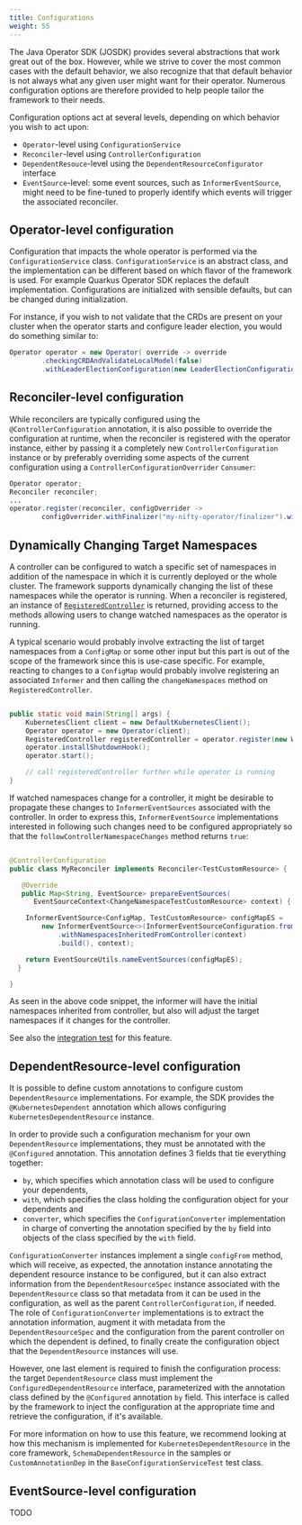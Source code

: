 ```yaml
---
title: Configurations
weight: 55
---
```


The Java Operator SDK (JOSDK) provides several abstractions that work great out of the 
box. However, while we strive to cover the most common cases with the default behavior, we also 
recognize that that default behavior is not always what any given user might want for their 
operator. Numerous configuration options are therefore provided to help people tailor the 
framework to their needs.

Configuration options act at several levels, depending on which behavior you wish to act upon:
- `Operator`-level using `ConfigurationService`
- `Reconciler`-level using `ControllerConfiguration`
- `DependentResouce`-level using the `DependentResourceConfigurator` interface
- `EventSource`-level: some event sources, such as `InformerEventSource`, might need to be 
  fine-tuned to properly identify which events will trigger the associated reconciler.

## Operator-level configuration

Configuration that impacts the whole operator is performed via the `ConfigurationService` class. 
`ConfigurationService` is an abstract class, and the implementation can be different based 
on which flavor of the framework is used. For example Quarkus Operator SDK replaces the 
default implementation. Configurations are initialized with sensible defaults, but can 
be changed during initialization.

For instance, if you wish to not validate that the CRDs are present on your cluster when the 
operator starts and configure leader election, you would do something similar to:

```java
Operator operator = new Operator( override -> override
        .checkingCRDAndValidateLocalModel(false)
        .withLeaderElectionConfiguration(new LeaderElectionConfiguration("bar", "barNS")));
```

## Reconciler-level configuration

While reconcilers are typically configured using the `@ControllerConfiguration` annotation, it 
is also possible to override the configuration at runtime, when the reconciler is registered 
with the operator instance, either by passing it a completely new `ControllerConfiguration` 
instance or by preferably overriding some aspects of the current configuration using a 
`ControllerConfigurationOverrider` `Consumer`:

```java
Operator operator;
Reconciler reconciler;
...
operator.register(reconciler, configOverrider ->
        configOverrider.withFinalizer("my-nifty-operator/finalizer").withLabelSelector("foo=bar"));
```

## Dynamically Changing Target Namespaces

A controller can be configured to watch a specific set of namespaces in addition of the
namespace in which it is currently deployed or the whole cluster. The framework supports
dynamically changing the list of these namespaces while the operator is running.
When a reconciler is registered, an instance of
[`RegisteredController`](https://github.com/java-operator-sdk/java-operator-sdk/blob/ec37025a15046d8f409c77616110024bf32c3416/operator-framework-core/src/main/java/io/javaoperatorsdk/operator/RegisteredController.java#L5)
is returned, providing access to the methods allowing users to change watched namespaces as the
operator is running.

A typical scenario would probably involve extracting the list of target namespaces from a
`ConfigMap` or some other input but this part is out of the scope of the framework since this is
use-case specific. For example, reacting to changes to a `ConfigMap` would probably involve
registering an associated `Informer` and then calling the `changeNamespaces` method on
`RegisteredController`.

```java

public static void main(String[] args) {
    KubernetesClient client = new DefaultKubernetesClient();
    Operator operator = new Operator(client);
    RegisteredController registeredController = operator.register(new WebPageReconciler(client));
    operator.installShutdownHook();
    operator.start();

    // call registeredController further while operator is running
}

```

If watched namespaces change for a controller, it might be desirable to propagate these changes to
`InformerEventSources` associated with the controller. In order to express this,
`InformerEventSource` implementations interested in following such changes need to be
configured appropriately so that the `followControllerNamespaceChanges` method returns `true`:

```java

@ControllerConfiguration
public class MyReconciler implements Reconciler<TestCustomResource> {

   @Override
   public Map<String, EventSource> prepareEventSources(
      EventSourceContext<ChangeNamespaceTestCustomResource> context) {

    InformerEventSource<ConfigMap, TestCustomResource> configMapES =
        new InformerEventSource<>(InformerEventSourceConfiguration.from(ConfigMap.class, TestCustomResource.class)
            .withNamespacesInheritedFromController(context)
            .build(), context);

    return EventSourceUtils.nameEventSources(configMapES);
  }

}
```

As seen in the above code snippet, the informer will have the initial namespaces inherited from
controller, but also will adjust the target namespaces if it changes for the controller.

See also
the [integration test](https://github.com/operator-framework/java-operator-sdk/tree/main/operator-framework/src/test/java/io/javaoperatorsdk/operator/baseapi/changenamespace)
for this feature.

## DependentResource-level configuration

It is possible to define custom annotations to configure custom `DependentResource` implementations. For example, the
SDK provides the `@KubernetesDependent` annotation which allows configuring `KubernetesDependentResource` instance.

In order to provide such a configuration mechanism for your own `DependentResource` implementations, they must be
annotated with the `@Configured` annotation. This annotation defines 3 fields that tie everything together:

- `by`, which specifies which annotation class will be used to configure your dependents,
- `with`, which specifies the class holding the configuration object for your dependents and
- `converter`, which specifies the `ConfigurationConverter` implementation in charge of converting the annotation
  specified by the `by` field into objects of the class specified by the `with` field.

`ConfigurationConverter` instances implement a single `configFrom` method, which will receive, as expected, the
annotation instance annotating the dependent resource instance to be configured, but it can also extract information
from the `DependentResourceSpec` instance associated with the `DependentResource` class so that metadata from it can be
used in the configuration, as well as the parent `ControllerConfiguration`, if needed. The role of
`ConfigurationConverter` implementations is to extract the annotation information, augment it with metadata from the
`DependentResourceSpec` and the configuration from the parent controller on which the dependent is defined, to finally
create the configuration object that the `DependentResource` instances will use.

However, one last element is required to finish the configuration process: the target `DependentResource` class must
implement the `ConfiguredDependentResource` interface, parameterized with the annotation class defined by the
`@Configured` annotation `by` field. This interface is called by the framework to inject the configuration at the
appropriate time and retrieve the configuration, if it's available.

For more information on how to use this feature, we recommend looking at how this mechanism is implemented for
`KubernetesDependentResource` in the core framework, `SchemaDependentResource` in the samples or `CustomAnnotationDep`
in the `BaseConfigurationServiceTest` test class.

## EventSource-level configuration

TODO
